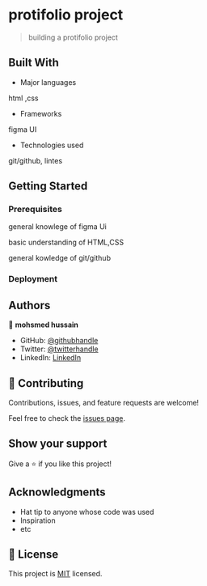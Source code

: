 

# protifolio project 



>building a protifolio project 



## Built With

- Major languages

html ,css

- Frameworks

figma UI

- Technologies used

git/github, lintes 


## Getting Started




### Prerequisites


general knowlege of figma Ui

basic understanding of HTML,CSS

general kowledge of git/github


### Deployment



## Authors

👤 **mohsmed hussain**

- GitHub: [@githubhandle](https://github.com/Moh9998)
- Twitter: [@twitterhandle](https://twitter.com/mohammed166098)
- LinkedIn: [LinkedIn](https://linkedin.com/in/mohammed)



## 🤝 Contributing

Contributions, issues, and feature requests are welcome!

Feel free to check the [issues page](../../issues/).

## Show your support

Give a ⭐️ if you like this project!

## Acknowledgments

- Hat tip to anyone whose code was used
- Inspiration
- etc

## 📝 License

This project is [MIT](./MIT.md) licensed.
